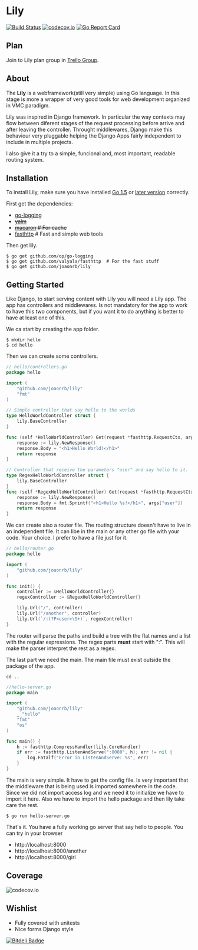 Lily
====
[![Build Status](https://travis-ci.org/joaonrb/lily.svg?branch=master)](https://travis-ci.org/joaonrb/lily)
[![codecov.io](https://codecov.io/github/joaonrb/lily/coverage.svg?branch=master)](https://codecov.io/github/joaonrb/lily?branch=master)
[![Go Report Card](https://goreportcard.com/badge/github.com/joaonrb/lily)](https://goreportcard.com/report/github.com/joaonrb/lily)

Plan
----
Join to Lily plan group in [Trello Group](https://trello.com/invite/lily745/4a8efdb4ab693b2aa263546c8380c249).

About
-----
The **Lily** is a webframework(still very simple) using Go language. In this stage is more a wrapper of very good tools
for web development organized in VMC paradigm.

Lily was inspired in Django framework. In particular the way contexts may flow between diferent stages of the request
processing before arrive and after leaving the controller. Throught middlewares, Django make this behaviour very
pluggable helping the Django Apps fairly independent to include in multiple projects.

I also give it a try to a simple, funcional and, most important, readable routing system.

Installation
------------
To install Lily, make sure you have installed [Go 1.5](https://storage.googleapis.com/golang/go1.5.src.tar.gz) or [later
version](https://storage.googleapis.com/golang/go1.7.src.tar.gz) correctly.

First get the dependencies:

- [go-logging](https://github.com/op/go-logging)
- ~~[yalm](https://gopkg.in/yaml.v2)~~
- ~~[macaron](https://github.com/go-macaron/cache)   # For cache~~
- [fasthttp](https://github.com/valyala/fasthttp)  # Fast and simple web tools

Then get lily.

```
$ go get github.com/op/go-logging
$ go get github.com/valyala/fasthttp  # For the fast stuff
$ go get github.com/joaonrb/lily
```

Getting Started
---------------
Like Django, to start serving content with Lily you will need a Lily app. The app has controllers and middlewares. Is
not mandatory for the app to work to have this two components, but if you want it to do anything is better to have at
least one of this.

We ca start by creating the app folder.
```
$ mkdir hello
$ cd hello
```

Then we can create some controllers.
```go
// hello/controllers.go
package hello

import (
	"github.com/joaonrb/lily"
	"fmt"
)

// Simple controller that say hello to the worlds
type HelloWorldController struct {
	lily.BaseController
}

func (self *HelloWorldController) Get(request *fasthttp.RequestCtx, args map[string]string) *lily.Response {
	response := lily.NewResponse()
	response.Body = "<h1>Hello World!</h1>"
	return response
}

// Controller that receive the parameters "user" and say hello to it.
type RegexHelloWorldController struct {
	lily.BaseController
}
func (self *RegexHelloWorldController) Get(request *fasthttp.RequestCtx, args map[string]string) *lily.Response {
	response := lily.NewResponse()
	response.Body = fmt.Sprintf("<h1>Hello %s!</h1>", args["user"])
	return response
}
```

We can create also a router file. The routing structure doesn't have to live in an independent file. It can libe in
the main or any other go file with your code. Your choice. I prefer to have a file just for it.

```go
// hello/router.go
package hello

import (
	"github.com/joaonrb/lily"
)

func init() {
	controller := &HelloWorldController{}
	regexController := &RegexHelloWorldController{}

	lily.Url("/", controller)
	lily.Url("/another", controller)
	lily.Url(`/:(?P<user>\S+)`, regexController)
}
```

The router will parse the paths and build a tree with the flat names and a list with the regular expressions. The
regex parts **must** start with ":". This will make the parser interpret the rest as a regex.

The last part we need the main. The main file must exist outside the package of the app.

```
cd ..
```

```go
//hello-server.go
package main

import (
	"github.com/joaonrb/lily"
	_ "hello"
	"fmt"
	"os"
)

func main() {
    h := fasthttp.CompressHandler(lily.CoreHandler)
	if err := fasthttp.ListenAndServe(":8080", h); err != nil {
    	log.Fatalf("Error in ListenAndServe: %s", err)
    }
}
```

The main is very simple. It have to get the config file. Is very important that the middleware that is being used is
imported somewhere in the code. Since we did not import access log and we need it to initialize we have to import it
here. Also we have to import the hello package and then lily take care the rest.

```
$ go run hello-server.go
```

That's it. You have a fully working go server that say hello to people. You can try in your browser

- http://localhost:8000
- http://localhost:8000/another
- http://localhost:8000/girl

Coverage
--------

![codecov.io](https://codecov.io/github/joaonrb/lily/branch.svg?branch=master)

Wishlist
--------

- Fully covered with unitests
- Nice forms Django style


[![Bitdeli Badge](https://d2weczhvl823v0.cloudfront.net/joaonrb/lily/trend.png)](https://bitdeli.com/free "Bitdeli Badge")

